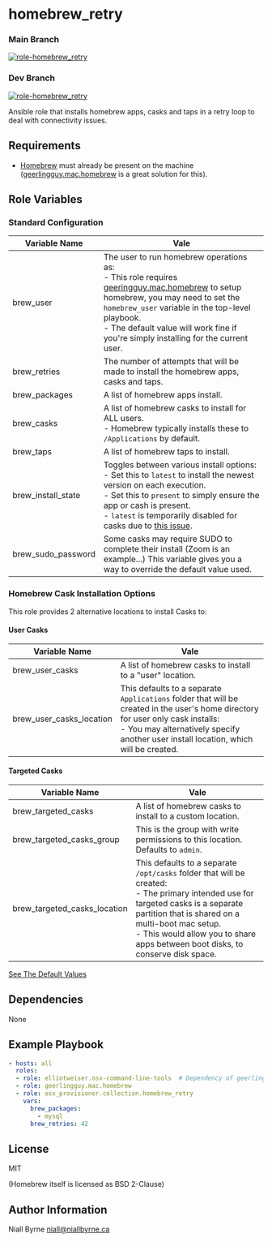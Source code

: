 # homebrew_retry

### Main Branch
[![role-homebrew_retry](https://github.com/osx-provisioner/collection/actions/workflows/workflow-homebrew_retry-push.yml/badge.svg?branch=main)](https://github.com/osx-provisioner/collection/actions/workflows/workflow-homebrew_retry-push.yml)

### Dev Branch
[![role-homebrew_retry](https://github.com/osx-provisioner/collection/actions/workflows/workflow-homebrew_retry-push.yml/badge.svg?branch=dev)](https://github.com/osx-provisioner/collection/actions/workflows/workflow-homebrew_retry-push.yml)

Ansible role that installs homebrew apps, casks and taps in a retry loop to deal with connectivity issues.

Requirements
------------

- [Homebrew](https://brew.sh/) must already be present on the machine ([geerlingguy.mac.homebrew](https://github.com/geerlingguy/ansible-collection-mac) is a great solution for this).

Role Variables
--------------

### Standard Configuration

| Variable Name      | Vale                                                                                                                                                                                                                                                                                                                                              |
|--------------------|---------------------------------------------------------------------------------------------------------------------------------------------------------------------------------------------------------------------------------------------------------------------------------------------------------------------------------------------------|
| brew_user          | The user to run homebrew operations as:<br />- This role requires [geeringguy.mac.homebrew](https://github.com/geerlingguy/ansible-collection-mac) to setup homebrew, you may need to set the `homebrew_user` variable in the top-level playbook.<br />- The default value will work fine if you're simply installing for the current user.       |
| brew_retries       | The number of attempts that will be made to install the homebrew apps, casks and taps.                                                                                                                                                                                                                                                            |
| brew_packages      | A list of homebrew apps install.                                                                                                                                                                                                                                                                                                                  |
| brew_casks         | A list of homebrew casks to install for ALL users.<br />- Homebrew typically installs these to `/Applications` by default.                                                                                                                                                                                                                        |
| brew_taps          | A list of homebrew taps to install.                                                                                                                                                                                                                                                                                                               |
| brew_install_state | Toggles between various install options:<br />- Set this to `latest` to install the newest version on each execution.<br />- Set this to `present` to simply ensure the app or cash is present.<br />- `latest` is temporarily disabled for casks due to [this issue](https://github.com/ansible-collections/community.general/issues/1647).      |
| brew_sudo_password | Some casks may require SUDO to complete their install (Zoom is an example...)  This variable gives you a way to override the default value used.                                                                                                                                                                                                  |

### Homebrew Cask Installation Options

This role provides 2 alternative locations to install Casks to:

#### User Casks

| Variable Name            | Vale                                                                                                                                                                                                                        |
|--------------------------|-----------------------------------------------------------------------------------------------------------------------------------------------------------------------------------------------------------------------------|
| brew_user_casks          | A list of homebrew casks to install to a "user" location.                                                                                                                                                                   |
| brew_user_casks_location | This defaults to a separate `Applications` folder that will be created in the user's home directory for user only cask installs:<br />- You may alternatively specify another user install location, which will be created. |
  
#### Targeted Casks

| Variable Name                 | Vale                                                                                                                                                                                                                                                                             |
|-------------------------------|----------------------------------------------------------------------------------------------------------------------------------------------------------------------------------------------------------------------------------------------------------------------------------|
| brew_targeted_casks           | A list of homebrew casks to install to a custom location.                                                                                                                                                                                                                        |
| brew_targeted_casks_group     | This is the group with write permissions to this location. Defaults to `admin`.                                                                                                                                                                                                  |
| brew_targeted_casks_location  | This defaults to a separate `/opt/casks` folder that will be created:<br />- The primary intended use for targeted casks is a separate partition that is shared on a multi-boot mac setup.<br />- This would allow you to share apps between boot disks, to conserve disk space. |

[See The Default Values](defaults/main.yml)

Dependencies
------------

None

Example Playbook
----------------

```yaml
- hosts: all
  roles:
  - role: elliotweiser.osx-command-line-tools  # Dependency of geerlingguy.mac.homebrew
  - role: geerlingguy.mac.homebrew
  - role: osx_provisioner.collection.homebrew_retry
    vars:
      brew_packages:
        - mysql
      brew_retries: 42
```

License
-------

MIT

(Homebrew itself is licensed as BSD 2-Clause)

Author Information
------------------

Niall Byrne <niall@niallbyrne.ca>
